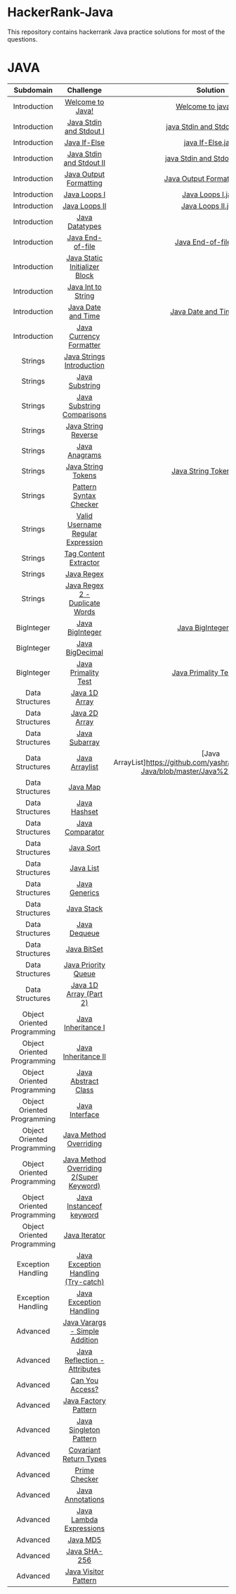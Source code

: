 # HackerRank-Java
This repository contains hackerrank Java practice solutions for most of the questions.

# JAVA

|          Subdomain          |                                                         Challenge                                                       		 		|                                                                                                Solution                                                                                                                               				 		|
|:---------------------------:|:---------------------------------------------------------------------------------------------------------------------------------------:|:-------------------------------------------------------------------------------------------------------------------------------------------------------------------------------------------------------------------------------------------------------------:|
|        Introduction   	  | [Welcome to Java!](https://www.hackerrank.com/challenges/welcome-to-java)                                               		 		| [Welcome to java.java](https://github.com/yashrajsingh94/HackerRank-Java/blob/master/Welcome%20to%20java.java)|
|        Introduction         | [Java Stdin and Stdout I](https://www.hackerrank.com/challenges/java-stdin-and-stdout-1)                                		 		| [java Stdin and Stdout I.java](https://github.com/yashrajsingh94/HackerRank-Java/blob/master/java%20Stdin%20and%20Stdout%20I.java)|
|        Introduction         | [Java If-Else](https://www.hackerrank.com/challenges/java-if-else)                                                      		 		| [java If-Else.java](https://github.com/yashrajsingh94/HackerRank-Java/blob/master/java%20If-Else.java)|
|        Introduction         | [Java Stdin and Stdout II](https://www.hackerrank.com/challenges/java-stdin-stdout)                                     		 		| [java Stdin and Stdout II.java](https://github.com/yashrajsingh94/HackerRank-Java/blob/master/java%20Stdin%20and%20Stdout%20II.java)|
|        Introduction         | [Java Output Formatting](https://www.hackerrank.com/challenges/java-output-formatting)                                  		 		| [Java Output Formatting.java](https://github.com/yashrajsingh94/HackerRank-Java/blob/master/Java%20Output%20Formatting.java)|
|        Introduction         | [Java Loops I](https://www.hackerrank.com/challenges/java-loops-i)                                                      		 		| [Java Loops I.java](https://github.com/yashrajsingh94/HackerRank-Java/blob/master/Java%20Loops%20I.java)|
|        Introduction         | [Java Loops II](https://www.hackerrank.com/challenges/java-loops)                                                       		 		| [Java Loops II.java](https://github.com/yashrajsingh94/HackerRank-Java/blob/master/Java%20Loops%20II.java)|
|        Introduction         | [Java Datatypes](https://www.hackerrank.com/challenges/java-datatypes)                                                  		 		| |
|        Introduction         | [Java End-of-file](https://www.hackerrank.com/challenges/java-end-of-file)                                              		 		| [Java End-of-file.java](https://github.com/yashrajsingh94/HackerRank-Java/blob/master/Java%20End-of-file.java)|       											           
|        Introduction         | [Java Static Initializer Block](https://www.hackerrank.com/challenges/java-static-initializer-block/problem)            		 		| |
|        Introduction         | [Java Int to String](https://www.hackerrank.com/challenges/java-int-to-string/problem)           					    		| |
|        Introduction         | [Java Date and Time](https://www.hackerrank.com/challenges/java-date-and-time/problem)           					    		| [Java Date and Time.java](https://github.com/yashrajsingh94/HackerRank-Java/blob/master/Java%20Date%20and%20Time.java)|
|        Introduction         | [Java Currency Formatter](https://www.hackerrank.com/challenges/java-currency-formatter/problem)           						| |
|           Strings   	      | [Java Strings Introduction](https://www.hackerrank.com/challenges/java-strings-introduction/problem)           						| |
|           Strings   	      | [Java Substring](https://www.hackerrank.com/challenges/java-substring/problem)           					            		| |
|           Strings   	      | [Java Substring Comparisons](https://www.hackerrank.com/challenges/java-string-compare/problem)           						| |
|           Strings   	      | [Java String Reverse](https://www.hackerrank.com/challenges/java-string-reverse/problem)           					    		| |
|           Strings   	      | [Java Anagrams](https://www.hackerrank.com/challenges/java-anagrams/problem)           					                		| |
|           Strings   	      | [Java String Tokens](https://www.hackerrank.com/challenges/java-string-tokens/problem)           					    		| [Java String Tokens.java](https://github.com/yashrajsingh94/HackerRank-Java/blob/master/Java%20String%20Tokens.java)|
|           Strings   	      | [Pattern Syntax Checker](https://www.hackerrank.com/challenges/pattern-syntax-checker/problem)           			    		 	| |
|           Strings   	      | [Valid Username Regular Expression](https://www.hackerrank.com/challenges/valid-username-checker/problem)               		 		| |
|           Strings   	      | [Tag Content Extractor](https://www.hackerrank.com/challenges/tag-content-extractor/problem)           							| |
|           Strings   	      | [Java Regex](https://www.hackerrank.com/challenges/java-regex/problem)           					               	 		| |
|           Strings   	      | [Java Regex 2 - Duplicate Words](https://www.hackerrank.com/challenges/duplicate-word/problem)           						| |
|          BigInteger   	  | [Java BigInteger](https://www.hackerrank.com/challenges/java-biginteger/problem)           				    				| [Java BigInteger.java](https://github.com/yashrajsingh94/HackerRank-Java/blob/master/Java%20BigInteger.java)|
|          BigInteger   	  | [Java BigDecimal](https://www.hackerrank.com/challenges/java-bigdecimal/problem)           				    				| |
|          BigInteger   	  | [Java Primality Test](https://www.hackerrank.com/challenges/java-primality-test/problem)           		    					| [Java Primality Test.java](https://github.com/yashrajsingh94/HackerRank-Java/blob/master/Java%20Primality%20Test.java)|
|       Data Structures   	  | [Java 1D Array](https://www.hackerrank.com/challenges/java-1d-array-introduction/problem)           	    					| |
|       Data Structures   	  | [Java 2D Array](https://www.hackerrank.com/challenges/java-2d-array/problem)           	   					 		| |
|       Data Structures   	  | [Java Subarray](https://www.hackerrank.com/challenges/java-negative-subarray/problem)           	   						| |
|       Data Structures   	  | [Java Arraylist](https://www.hackerrank.com/challenges/java-arraylist/problem)           	   					 		|[Java ArrayList]https://github.com/yashrajsingh94/HackerRank-Java/blob/master/Java%20ArrayList.java) |
|       Data Structures   	  | [Java Map](https://www.hackerrank.com/challenges/phone-book/problem)           	   					 			| |
|       Data Structures   	  | [Java Hashset](https://www.hackerrank.com/challenges/java-hashset/problem)           	   					 		| |
|       Data Structures   	  | [Java Comparator](https://www.hackerrank.com/challenges/java-comparator/problem)           	   					 	    	| |
|       Data Structures   	  | [Java Sort](https://www.hackerrank.com/challenges/java-sort/problem)           	   							 	| |
|       Data Structures   	  | [Java List](https://www.hackerrank.com/challenges/java-list/problem)           	   							 	| |
|       Data Structures   	  | [Java Generics](https://www.hackerrank.com/challenges/java-generics/problem)           	   							| |
|       Data Structures   	  | [Java Stack](https://www.hackerrank.com/challenges/java-stack/problem)           	   							 	| |
|       Data Structures   	  | [Java Dequeue](https://www.hackerrank.com/challenges/java-dequeue/problem)           	   							| |
|       Data Structures   	  | [Java BitSet](https://www.hackerrank.com/challenges/java-bitset/problem)           	   							 	| |
|       Data Structures   	  | [Java Priority Queue](https://www.hackerrank.com/challenges/java-priority-queue/problem)           	   						| |
|       Data Structures   	  | [Java 1D Array (Part 2)](https://www.hackerrank.com/challenges/java-1d-array/problem)           	   						| |
| Object Oriented Programming | [Java Inheritance I](https://www.hackerrank.com/challenges/java-inheritance-1/problem)           	   						| |
| Object Oriented Programming | [Java Inheritance II](https://www.hackerrank.com/challenges/java-inheritance-2/problem)           	   						| |
| Object Oriented Programming | [Java Abstract Class](https://www.hackerrank.com/challenges/java-abstract-class/problem)           	   						| |
| Object Oriented Programming | [Java Interface](https://www.hackerrank.com/challenges/java-interface/problem)           	   							| |
| Object Oriented Programming | [Java Method Overriding](https://www.hackerrank.com/challenges/java-method-overriding/problem)           	   					| |
| Object Oriented Programming | [Java Method Overriding 2(Super Keyword)](https://www.hackerrank.com/challenges/java-method-overriding-2-super-keyword/problem)			        | |
| Object Oriented Programming | [Java Instanceof keyword](https://www.hackerrank.com/challenges/java-instanceof-keyword/problem)           	   					| |
| Object Oriented Programming | [Java Iterator](https://www.hackerrank.com/challenges/java-iterator/problem)           	   								| |
|      Exception Handling     | [Java Exception Handling (Try-catch)](https://www.hackerrank.com/challenges/java-exception-handling-try-catch/problem)   		 		| |
|      Exception Handling     | [Java Exception Handling](https://www.hackerrank.com/challenges/java-exception-handling/problem)           	   			 		| |
|           Advanced   	  	  | [Java Varargs - Simple Addition](https://www.hackerrank.com/challenges/simple-addition-varargs/problem)           	   		 		| |
|           Advanced   	  	  | [Java Reflection - Attributes](https://www.hackerrank.com/challenges/java-reflection-attributes/problem)           	   		 		| |
|           Advanced   	  	  | [Can You Access?](https://www.hackerrank.com/challenges/can-you-access/problem)           	   			 				| |
|           Advanced   	  	  | [Java Factory Pattern](https://www.hackerrank.com/challenges/java-factory/problem)           	   			 			| |
|           Advanced   	  	  | [Java Singleton Pattern](https://www.hackerrank.com/challenges/java-singleton/problem)           	   			 			| |
|           Advanced   	  	  | [Covariant Return Types](https://www.hackerrank.com/challenges/java-covariance/problem)           	   			 			| |
|           Advanced   	  	  | [Prime Checker](https://www.hackerrank.com/challenges/prime-checker/problem)           	   			 				| |
|           Advanced   	  	  | [Java Annotations](https://www.hackerrank.com/challenges/java-annotations/problem)           	   			 			| |
|           Advanced   	  	  | [Java Lambda Expressions](https://www.hackerrank.com/challenges/java-lambda-expressions/problem)           	   			 		| |
|           Advanced   	  	  | [Java MD5](https://www.hackerrank.com/challenges/java-md5/problem)           	   			 				 	| |
|           Advanced   	  	  | [Java SHA-256](https://www.hackerrank.com/challenges/sha-256/problem)           	   			 				 	| |
|           Advanced   	  	  | [Java Visitor Pattern](https://www.hackerrank.com/challenges/java-vistor-pattern/problem)           	   			 		| |
